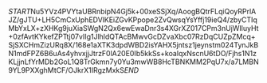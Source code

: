 $START$Nu5YVz4PVYtaUBRnbipN4Gj5k+00xeSSjXq/AoogBQtrFLqiQoyRPrlAJZ/gJTU+LH5CmCxUphEDVlKEiZGvKPpope2ZvQwsqYsYffj19ieQ4/zbyCTIqMbYxLX+zXHKg9juXiaSWgN2Qx6ewEwaDnr3s4XGrXZ017CPm3nUjWIluyHt+0zfAvtKYkefZPTtj07vIIg1JlhldQTAcBMwvGcDZvaXbc07RzDqCUZpZMcq+SjSXCHmZizURq8X/168e1aXTK3dpdWBD2isYAHX5jntsz1jeynstm024TynJkBN1mdFPZ6B6uAs4yhvxjjJtrzF0lA20E0Ib5kkSs+koaIqxNscnU6tDO/Fjhs1N1zKLjjnLfYrMDb2GoL1Q8TrGkmn7y0Yu3mwWB8HcTBNKMM2PqU7x/a7LMBN9YL9PXXghMtCF/OJkrX1IRgzMxkS$END$